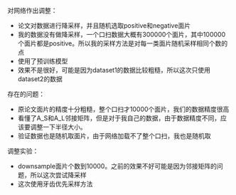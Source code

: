 对网络作出调整：

- 论文对数据进行降采样，并且随机选取positive和negative面片
- 我的数据没有做降采样，一个口扫数据大概有300000个面片，其中100000个面片都是positive。所以我的采样方法是对每一类面片随机采样相同个数的点
- 使用了预训练模型
- 效果不是很好，可能是因为dataset1的数据比较粗糙，所以这次只使用dataset2的数据

存在的问题：

- 原论文面片的精度十分粗糙，整个口扫才10000个面片，我们的数据精度很高
- 看懂了A_S和A_L邻接矩阵，但是对于我自己的数据，由于数据精度不同，应该要调整一下半径大小。
- 验证数据也是随机取面片，由于网络加载不了整个口扫，我也是随机取

调整实验：

- downsample面片个数到10000。之前的效果不好可能是因为邻接矩阵的问题，所以这次尝试降采样
- 这次使用牙齿优先采样方法